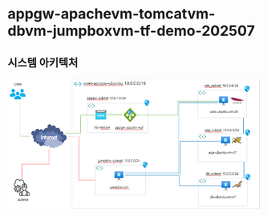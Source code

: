 # appgw-apachevm-tomcatvm-dbvm-jumpboxvm-tf-demo-202507

## 시스템 아키텍처

![시스템 아키텍처](./20250708_TF-3tier.png)

